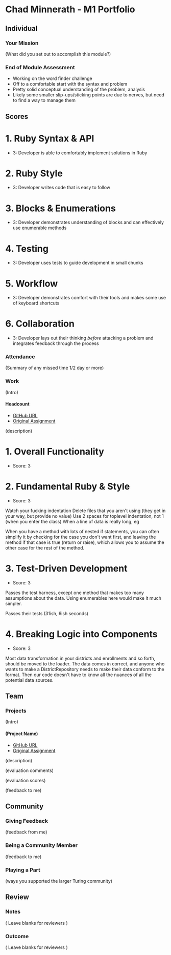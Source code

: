 # Chad Minnerath - M1 Portfolio

## Individual

### Your Mission

(What did you set out to accomplish this module?)

### End of Module Assessment

* Working on the word finder challenge
* Off to a comfortable start with the syntax and problem
* Pretty solid conceptual understanding of the problem, analysis
* Likely some smaller slip-ups/sticking points are due to nerves, but need to find
a way to manage them

## Scores

# 1. Ruby Syntax & API
* 3: Developer is able to comfortably implement solutions in Ruby
# 2. Ruby Style
* 3: Developer writes code that is easy to follow
# 3. Blocks & Enumerations
* 3: Developer demonstrates understanding of blocks and can effectively use enumerable     methods
# 4. Testing
* 3: Developer uses tests to guide development in small chunks
# 5. Workflow
* 3: Developer demonstrates comfort with their tools and makes some use of keyboard shortcuts
# 6. Collaboration
* 3: Developer lays out their thinking *before* attacking a problem and integrates feedback through the process

### Attendance

(Summary of any missed time 1/2 day or more)

### Work

(Intro)

#### Headcount

* [GitHub URL](https://github.com/tjkomor/headcount)
* [Original Assignment]()

(description)

# 1. Overall Functionality
* Score: 3

# 2. Fundamental Ruby & Style
* Score: 3

Watch your fucking indentation
Delete files that you aren't using (they get in your way, but provide no value)
Use 2 spaces for toplevel indentation, not 1 (when you enter the class)
When a line of data is really long, eg

When you have a method with lots of nested if statements, you can often simplify it by checking for the case you don't want first, and leaving the method if that case is true (return or raise), which allows you to assume the other case for the rest of the method.

# 3. Test-Driven Development
* Score: 3

Passes the test harness, except one method that makes too many assumptions about the data. Using enumerables here would make it much simpler.

Passes their tests (31ish, 6ish seconds)

# 4. Breaking Logic into Components
* Score: 3

Most data transformation in your districts and enrollments and so forth, should be moved to the loader. The data comes in correct, and anyone who wants to make a DistrictRepository needs to make their data conform to the format. Then our code doesn't have to know all the nuances of all the potential data sources.

## Team

### Projects

(Intro)

#### (Project Name)

* [GitHub URL]()
* [Original Assignment]()

(description)

(evaluation comments)

(evaluation scores)

(feedback to me)

## Community

### Giving Feedback

(feedback from me)

### Being a Community Member

(feedback to me)

### Playing a Part

(ways you supported the larger Turing community)

## Review

### Notes

( Leave blanks for reviewers )

### Outcome

( Leave blanks for reviewers )